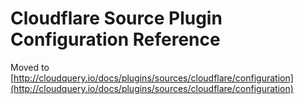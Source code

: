# Cloudflare Source Plugin Configuration Reference

Moved to [http://cloudquery.io/docs/plugins/sources/cloudflare/configuration](http://cloudquery.io/docs/plugins/sources/cloudflare/configuration)